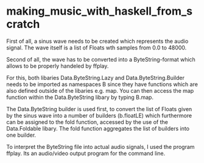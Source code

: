 # making_music_with_haskell_from_scratch

First of all, a sinus wave needs to be created which represents the audio signal. The wave itself is a list of Floats wth samples from 0.0 to 48000.

Second of all, the wave has to be converted into a ByteString-format which allows to be properly handeled by ffplay.

For this, both libaries Data.ByteString.Lazy and Data.ByteString.Builder needs to be imported as namespaces B since they have functions which are also defined outside of the libaries e.g. map. You can then access the map function within the Data.ByteString libary by typing B.map.

The Data.ByteString builder is used first, to convert the list of Floats given by the sinus wave into a number of builders (b.floatLE) which furthermore can be assigned to the fold function, accessed by the use of the Data.Foldable libary. The fold function aggregates the list of builders into one builder. 

To interpret the ByteString file into actual audio signals, I used the program ffplay. Its an audio/video output program for the command line. 
